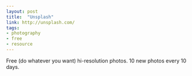 ```yaml
---
layout: post
title:  "Unsplash"
link: http://unsplash.com/
tags:
- photography
- free
- resource
---
```

Free (do whatever you want) hi-resolution photos. 10 new photos every 10 days.
